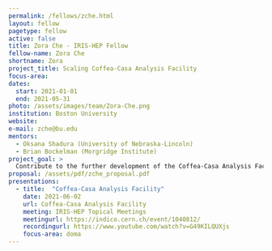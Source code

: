 ```yaml
---
permalink: /fellows/zche.html
layout: fellow
pagetype: fellow
active: false
title: Zora Che - IRIS-HEP Fellow
fellow-name: Zora Che
shortname: Zora
project_title: Scaling Coffea-Casa Analysis Facility
focus-area:
dates:
  start: 2021-01-01
  end: 2021-05-31
photo: /assets/images/team/Zora-Che.png
institution: Boston University
website:
e-mail: zche@bu.edu
mentors:
  - Oksana Shadura (University of Nebraska-Lincoln)
  - Brian Bockelman (Morgridge Institute)
project_goal: >
  Contribute to the further development of the Coffea-Casa Analysis Facility (AF) at University of Nebraska-Lincoln (UNL), to expand a gallery of Coffea-Casa analysis samples with existing analysis from CMS adapted to be executed in AF@UNL. I will facilitate the use of Coffea-Casa AF for Boston University and UNL CMS physicists currently working with NanoAOD datasets and investigation of possibility to use Arrow Dataset API as an input to Coffea for further integration with Skyhook DM.
proposal: /assets/pdf/zche_proposal.pdf
presentations:
  - title:  "Coffea-Casa Analysis Facility"
    date: 2021-06-02
    url: Coffea-Casa Analysis Facility
    meeting: IRIS-HEP Topical Meetings
    meetingurl: https://indico.cern.ch/event/1040812/
    recordingurl: https://www.youtube.com/watch?v=G49KILQUXjs
    focus-area: doma
---
```

